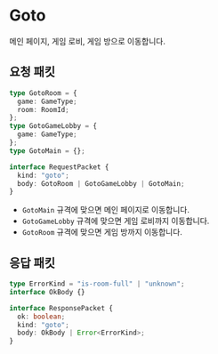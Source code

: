 # Goto

메인 페이지, 게임 로비, 게임 방으로 이동합니다.

## 요청 패킷

```typescript
type GotoRoom = {
  game: GameType;
  room: RoomId;
};
type GotoGameLobby = {
  game: GameType;
};
type GotoMain = {};

interface RequestPacket {
  kind: "goto";
  body: GotoRoom | GotoGameLobby | GotoMain;
}
```

- `GotoMain` 규격에 맞으면 메인 페이지로 이동합니다.
- `GotoGameLobby` 규격에 맞으면 게임 로비까지 이동합니다.
- `GotoRoom` 규격에 맞으면 게임 방까지 이동합니다.

## 응답 패킷

```typescript
type ErrorKind = "is-room-full" | "unknown";
interface OkBody {}

interface ResponsePacket {
  ok: boolean;
  kind: "goto";
  body: OkBody | Error<ErrorKind>;
}
```
